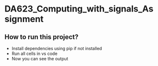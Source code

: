 ﻿# DA623_Computing_with_signals_Assignment

## How to run this project?
- Install dependencies using pip if not installed
- Run all cells in vs code 
- Now you can see the output

